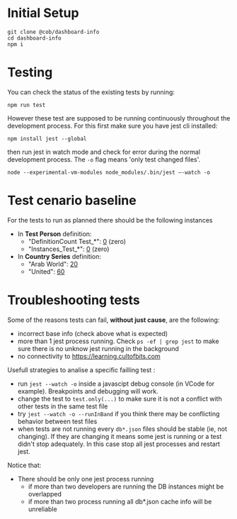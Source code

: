 # Initial Setup

```
git clone @cob/dashboard-info
cd dashboard-info
npm i
```

# Testing
You can check the status of the existing tests by running:

```
npm run test
```

However these test are supposed to be running continuously throughout the development process. 
For this first make sure you have jest cli installed:

```
npm install jest --global
```

then run jest in watch mode and check for error during the normal development process. The `-o` flag means 'only test changed files'.

```
node --experimental-vm-modules node_modules/.bin/jest —-watch -o
```


# Test cenario baseline
For the tests to run as planned there should be the following instances
* In **Test Person** definition:
    * "DefinitionCount Test_*": [0](https://learning.cultofbits.com/recordm/#/definitions/6/q="DefinitionCount%20Test_*") (zero)
    * "Instances_Test_*": [0](https://learning.cultofbits.com/recordm/#/definitions/6/q=Instances_Test_*) (zero)
* In **Country Series** definition: 
    * "Arab World": [20](https://learning.cultofbits.com/recordm/#/definitions/2/q="Arab%20World")
    * "United": [60](https://learning.cultofbits.com/recordm/#/definitions/2/q="United")


# Troubleshooting tests

Some of the reasons tests can fail, **without just cause**, are the following:
* incorrect base info (check above what is expected)
* more than 1 jest process running. Check `ps -ef | grep jest` to make sure there is no unknow jest running in the background
* no connectivity to https://learning.cultofbits.com

Usefull strategies to analise a specific failling test  :
* run `jest --watch -o` inside a javascipt debug console (in VCode for example). Breakpoints and debugging will work.
* change the test to `test.only(...)` to make sure it is not a conflict with other tests in the same test file
* try `jest --watch -o --runInBand` if you think there may be conflicting behavior between test files
* when tests are not running every `db*.json` files should be stable (ie, not changing). If they are changing it means some jest is running or a test didn't stop adequately. In this case stop all jest processes and restart jest.

Notice that:
 * There should be only one jest process running
    * if more than two developers are running the DB instances might be overlapped
    * if more than two process running all db*.json cache info will be unreliable


